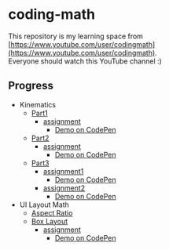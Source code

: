 # coding-math
This repository is my learning space from [https://www.youtube.com/user/codingmath](https://www.youtube.com/user/codingmath).  
Everyone should watch this YouTube channel :)

## Progress
- Kinematics
  - [Part1](./kinematics/part1)
    - [assignment](./kinematics/part1/assignment)
      - [Demo on CodePen](https://codepen.io/toshiya-marukubo/pen/PoKqzxG)
  - [Part2](./kinematics/part2)
    - [assignment](./kinematics/part2/assignment)
      - [Demo on CodePen](https://codepen.io/toshiya-marukubo/pen/JjyjQzo)
  - [Part3](./kinematics/part3)
    - [assignment1](./kinematics/part3/assignment1)
      - [Demo on CodePen](https://codepen.io/toshiya-marukubo/pen/rNzarEP)
    - [assignment2](./kinematics/part3/assignment2)
      - [Demo on CodePen](https://codepen.io/toshiya-marukubo/pen/NWvqrwd)
- UI Layout Math
  - [Aspect Ratio](./ui-layout/aspect-ratio)
  - [Box Layout](./ui-layout/box-layout)
    - [assignment](./ui-layout/box-layout/assignment)
      - [Demo on CodePen](https://codepen.io/toshiya-marukubo/pen/LYjVzXd)
